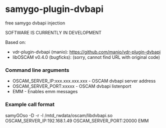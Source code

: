 # samygo-plugin-dvbapi
free samygo dvbapi injection

SOFTWARE IS CURRENTLY IN DEVELOPMENT

Based on:
 * vdr-plugin-dvbapi (manio): https://github.com/manio/vdr-plugin-dvbapi
 * libOSCAM v0.4.0 (bugficks): (sorry, cannot find URL with original code)

### Command line arguments
- OSCAM_SERVER_IP:xxx.xxx.xxx.xxx - OSCAM dvbapi server address
- OSCAM_SERVER_PORT:xxxxx - OSCAM dvbapi listenport
- EMM - Enables emm messages

### Example call format
samyGOso -D -r -l /mtd_rwdata/oscam/libdvbapi.so OSCAM_SERVER_IP:192.168.1.49 OSCAM_SERVER_PORT:20000 EMM